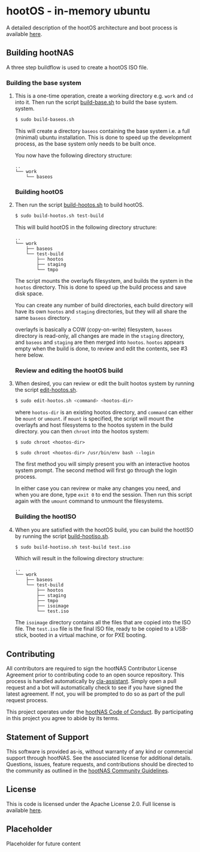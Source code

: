 # hootOS - in-memory ubuntu

A detailed description of the hootOS architecture and boot process is available
[here](/hoot-os/architecture-and-boot.md).

## Building hootNAS

A three step buildflow is used to create a hootOS ISO file.

### Building the base system

1.  This is a one-time operation, create a working directory e.g. `work` 
    and `cd` into it. Then run the script 
    [build-base.sh](/hoot-os/build-baseos.sh) to build the base system.
    system. 

    ```bash
    $ sudo build-baseos.sh
    ```
    This will create a directory `baseos` containing the base system i.e. a
    full (minimal) ubuntu installation. This is done to speed up the 
    development process, as the base system only needs to be built once.

    You now have the following directory structure:
    ```
    ..
    └── work
        └── baseos
    ```
    ### Building hootOS

2.  Then run the script 
    [build-hootos.sh](/hoot-os/build-hootos.sh) to build hootOS. 

    ```bash
    $ sudo build-hootos.sh test-build 
    ```

    This will build hootOS in the following directory structure:
    
    ```
    ..
    └── work
        ├── baseos
        └── test-build
            ├── hootos
            ├── staging
            └── tmpo
    ```
    The script mounts the overlayfs filesystem, and builds the system in the 
    `hootos` directory. This is done to speed up the build process and save
    disk space. 
 
    You can create any number of build directories, each build directory will
    have its own `hootos` and `staging` directories, but they will all share
    the same `baseos` directory.

    overlayfs is basically a COW (copy-on-write) filesystem, `baseos` directory 
    is read-only, all changes are made in the `staging` directory, and `baseos` 
    and `staging` are then merged into `hootos`. `hootos` appears empty when 
    the build is done, to review and edit the contents, see #3 here below.

    ### Review and editing the hootOS build

3.  When desired, you can review or edit the built hootos system by running the 
    script [edit-hootos.sh](/hoot-os/edit-hootos.sh). 

    ```bash
    $ sudo edit-hootos.sh <command> <hootos-dir>
    ```
    where `hootos-dir` is an existing hootos directory, and `command` can
    either be `mount` or `umount`. if `mount` is specified, the script will
    mount the overlayfs and host filesystems to the hootos system in the
    build directory. you can then `chroot` into the hootos system:
    ```
    $ sudo chroot <hootos-dir>
    ```
    ```
    $ sudo chroot <hootos-dir> /usr/bin/env bash --login
    ```
    The first method you will simply present you with an interactive hootos
    system prompt. The second method will first go through the login process.
    
    In either case you can revirew or make any changes you need, and when you 
    are done, type `exit 0` to end the session. Then run this script again 
    with the `umount` command to unmount the filesystems.

    ### Building the hootISO

4.  When you are satisfied with the hootOS build, you can build the hootISO by
    running the script [build-hootiso.sh](/hoot-os/build-hootiso.sh).

    ```bash
    $ sudo build-hootiso.sh test-build test.iso
    ```
    
    Which will result in the following directory structure:
    ```
    ..
    └── work
        ├── baseos
        └── test-build
            ├── hootos
            ├── staging
            ├── tmpo
            ├── isoimage
            └── test.iso
    ```
    The `isoimage` directory contains all the files that are copied into 
    the ISO file. The `test.iso` file is the final ISO file, ready to be
    copied to a USB-stick, booted in a virtual machine, or for PXE booting.

## Contributing

All contributors are required to sign the hootNAS Contributor License Agreement 
prior to contributing code to an open source repository. This process is 
handled automatically by [cla-assistant](https://cla-assistant.io/). 
Simply open a pull request and a bot will automatically check to see if you 
have signed the latest agreement. If not, you will be prompted to do so as part 
of the pull request process. 

This project operates under the [hootNAS Code of Conduct](#placeholder). By 
participating in this project you agree to abide by its terms. 

## Statement of Support

This software is provided as-is, without warranty of any kind or commercial 
support through hootNAS. See the associated license for additional details. 
Questions, issues, feature requests, and contributions should be directed to 
the community as outlined in the [hootNAS Community Guidelines](#placeholder).

## License

This is code is licensed under the Apache License 2.0. Full license is 
available [here](/LICENSE).

## Placeholder

Placeholder for future content